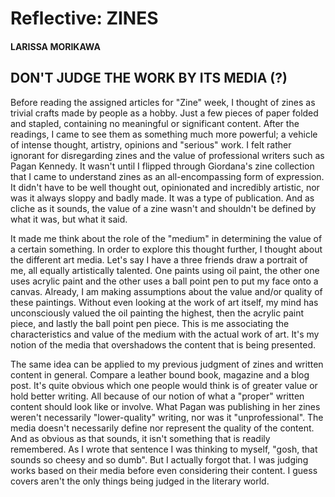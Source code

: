 # Reflective: ZINES

#### LARISSA MORIKAWA

## DON'T JUDGE THE WORK BY ITS MEDIA (?)  

Before reading the assigned articles for "Zine" week, I thought of zines as trivial crafts made by people as a hobby. Just a few pieces of paper folded and stapled, containing no meaningful or significant content. After the readings, I came to see them as something much more powerful; a vehicle of intense thought, artistry, opinions and "serious" work. I felt rather ignorant for disregarding zines and the value of professional writers such as Pagan Kennedy. It wasn't until I flipped through Giordana's zine collection that I came to understand zines as an all-encompassing form of expression. It didn't have to be well thought out, opinionated and incredibly artistic, nor was it always sloppy and badly made. It was a type of publication. And as cliche as it sounds, the value of a zine wasn't and shouldn't be defined by what it was, but what it said. It made me think about the role of the "medium" in determining the value of a certain something. In order to explore this thought further, I thought about the different art media. Let's say I have a three friends draw a portrait of me, all equally artistically talented. One paints using oil paint, the other one uses acrylic paint and the other uses a ball point pen to put my face onto a canvas. Already, I am making assumptions about the value and/or quality of these paintings. Without even looking at the work of art itself, my mind has unconsciously valued the oil painting the highest, then the acrylic paint piece, and lastly the ball point pen piece. This is me associating the characteristics and value of the medium with the actual work of art. It's my notion of the media that overshadows the content that is being presented. The same idea can be applied to my previous judgment of zines and written content in general. Compare a leather bound book, magazine and a blog post. It's quite obvious which one people would think is of greater value or hold better writing. All because of our notion of what a "proper" written content should look like or involve. What Pagan was publishing in her zines weren't necessarily "lower-quality" writing, nor was it "unprofessional". The media doesn't necessarily define nor represent the quality of the content. And as obvious as that sounds, it isn't something that is readily remembered. As I wrote that sentence I was thinking to myself, "gosh, that sounds so cheesy and so dumb". But I actually forgot that. I was judging works based on their media before even considering their content. I guess covers aren't the only things being judged in the literary world.
